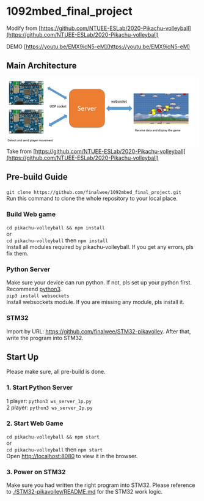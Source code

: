 # 1092mbed_final_project
Modify from [https://github.com/NTUEE-ESLab/2020-Pikachu-volleyball](https://github.com/NTUEE-ESLab/2020-Pikachu-volleyball)

DEMO [https://youtu.be/EMX9icN5-eM](https://youtu.be/EMX9icN5-eM)

## Main Architecture
![](./stuff/main_architecture.png)\
Take from [https://github.com/NTUEE-ESLab/2020-Pikachu-volleyball](https://github.com/NTUEE-ESLab/2020-Pikachu-volleyball)

## Pre-build Guide
`git clone https://github.com/finalwee/1092mbed_final_project.git`\
Run this command to clone the whole repository to your local place.

### Build Web game
`cd pikachu-volleyball && npm install`\
or\
`cd pikachu-volleyball` then `npm install`\
Install all modules required by pikachu-volleyball. If you get any errors, pls fix them.

### Python Server
Make sure your device can run python. If not, pls set up your python first. Recommend [python3](https://www.python.org/downloads/).\
`pip3 install websockets`\
Install websockets module. If you are missing any module, pls install it.

### STM32
Import by URL: https://github.com/finalwee/STM32-pikavolley.
After that, write the program into STM32.

## Start Up
Please make sure, all pre-build is done.

### 1. Start Python Server
1 player: `python3 ws_server_1p.py`\
2 player: `python3 ws_server_2p.py`

### 2. Start Web Game
`cd pikachu-volleyball && npm start`\
or\
`cd pikachu-volleyball` then `npm start`\
Open [http://localhost:8080](http://localhost:8080) to view it in the browser.

### 3. Power on STM32
Make sure you had written the right program into STM32. Please reference to [./STM32-pikavolley/README.md](./STM32-pikavolley/README.md) for the STM32 work logic.
